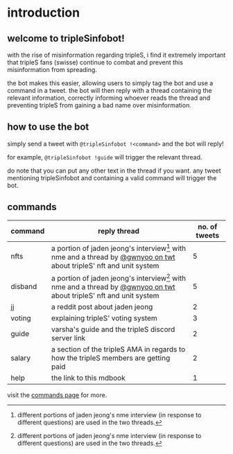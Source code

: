 # introduction

## welcome to tripleSinfobot!
with the rise of misinformation regarding tripleS, i find it extremely important that tripleS fans (swisse) continue to combat and prevent this misinformation from spreading. 

the bot makes this easier, allowing users to simply tag the bot and use a command in a tweet. the bot will then reply with a thread containing the relevant information, correctly informing whoever reads the thread and preventing tripleS from gaining a bad name over misinformation.

## how to use the bot
simply send a tweet with `@tripleSinfobot !<command>` and the bot will reply! 

for example, `@tripleSinfobot !guide` will trigger the relevant thread.

do note that you can put any other text in the thread if you want. any tweet mentioning tripleSinfobot and containing a valid command will trigger the bot.

## commands
|command|reply thread|no. of tweets|
|-|-|-|
|nfts|a portion of jaden jeong's interview[^1] with nme and a thread by [@gwnyoo on twt](https://twitter.com/gwnyoo) about tripleS' nft and unit system|5|
|disband|a portion of jaden jeong's interview[^1] with nme and a thread by [@gwnyoo on twt](https://twitter.com/gwnyoo) about tripleS' nft and unit system|5|
|jj|a reddit post about jaden jeong|2|
|voting|explaining tripleS' voting system|3|
|guide|varsha's guide and the tripleS discord server link|2|
|salary|a section of the tripleS AMA in regards to how the tripleS members are getting paid|2|
|help|the link to this mdbook|1|

visit the [commands page](./commands.md) for more.

[^1]: different portions of jaden jeong's nme interview (in response to different questions) are used in the two threads.
